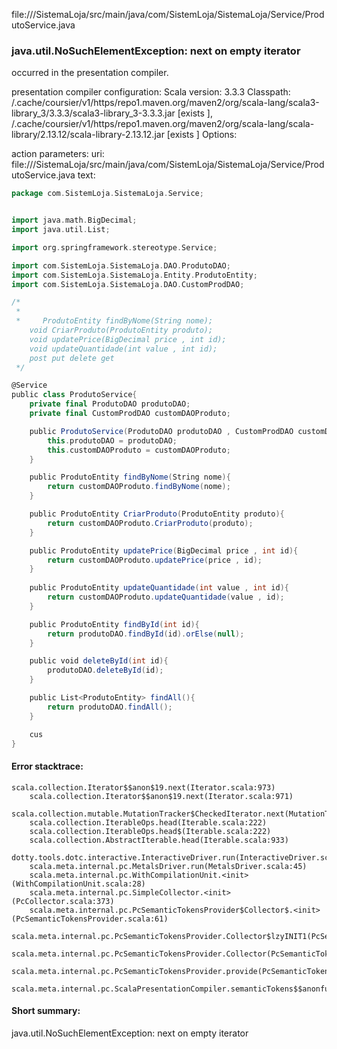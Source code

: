 file://<WORKSPACE>/SistemaLoja/src/main/java/com/SistemLoja/SistemaLoja/Service/ProdutoService.java
### java.util.NoSuchElementException: next on empty iterator

occurred in the presentation compiler.

presentation compiler configuration:
Scala version: 3.3.3
Classpath:
<HOME>/.cache/coursier/v1/https/repo1.maven.org/maven2/org/scala-lang/scala3-library_3/3.3.3/scala3-library_3-3.3.3.jar [exists ], <HOME>/.cache/coursier/v1/https/repo1.maven.org/maven2/org/scala-lang/scala-library/2.13.12/scala-library-2.13.12.jar [exists ]
Options:



action parameters:
uri: file://<WORKSPACE>/SistemaLoja/src/main/java/com/SistemLoja/SistemaLoja/Service/ProdutoService.java
text:
```scala
package com.SistemLoja.SistemaLoja.Service;


import java.math.BigDecimal;
import java.util.List;

import org.springframework.stereotype.Service;

import com.SistemLoja.SistemaLoja.DAO.ProdutoDAO;
import com.SistemLoja.SistemaLoja.Entity.ProdutoEntity;
import com.SistemLoja.SistemaLoja.DAO.CustomProdDAO;

/*
 * 
 *     ProdutoEntity findByNome(String nome);
    void CriarProduto(ProdutoEntity produto);
    void updatePrice(BigDecimal price , int id);
    void updateQuantidade(int value , int id);
    post put delete get
 */

@Service
public class ProdutoService{
    private final ProdutoDAO produtoDAO;
    private final CustomProdDAO customDAOProduto;

    public ProdutoService(ProdutoDAO produtoDAO , CustomProdDAO customDAOProduto){
        this.produtoDAO = produtoDAO;
        this.customDAOProduto = customDAOProduto;
    }

    public ProdutoEntity findByNome(String nome){
        return customDAOProduto.findByNome(nome);
    }

    public ProdutoEntity CriarProduto(ProdutoEntity produto){
        return customDAOProduto.CriarProduto(produto);
    }

    public ProdutoEntity updatePrice(BigDecimal price , int id){
        return customDAOProduto.updatePrice(price , id);
    }
    
    public ProdutoEntity updateQuantidade(int value , int id){
        return customDAOProduto.updateQuantidade(value , id);
    }

    public ProdutoEntity findById(int id){
        return produtoDAO.findById(id).orElse(null);
    }

    public void deleteById(int id){
        produtoDAO.deleteById(id);
    }

    public List<ProdutoEntity> findAll(){
        return produtoDAO.findAll();
    }

    cus
}

```



#### Error stacktrace:

```
scala.collection.Iterator$$anon$19.next(Iterator.scala:973)
	scala.collection.Iterator$$anon$19.next(Iterator.scala:971)
	scala.collection.mutable.MutationTracker$CheckedIterator.next(MutationTracker.scala:76)
	scala.collection.IterableOps.head(Iterable.scala:222)
	scala.collection.IterableOps.head$(Iterable.scala:222)
	scala.collection.AbstractIterable.head(Iterable.scala:933)
	dotty.tools.dotc.interactive.InteractiveDriver.run(InteractiveDriver.scala:168)
	scala.meta.internal.pc.MetalsDriver.run(MetalsDriver.scala:45)
	scala.meta.internal.pc.WithCompilationUnit.<init>(WithCompilationUnit.scala:28)
	scala.meta.internal.pc.SimpleCollector.<init>(PcCollector.scala:373)
	scala.meta.internal.pc.PcSemanticTokensProvider$Collector$.<init>(PcSemanticTokensProvider.scala:61)
	scala.meta.internal.pc.PcSemanticTokensProvider.Collector$lzyINIT1(PcSemanticTokensProvider.scala:61)
	scala.meta.internal.pc.PcSemanticTokensProvider.Collector(PcSemanticTokensProvider.scala:61)
	scala.meta.internal.pc.PcSemanticTokensProvider.provide(PcSemanticTokensProvider.scala:90)
	scala.meta.internal.pc.ScalaPresentationCompiler.semanticTokens$$anonfun$1(ScalaPresentationCompiler.scala:117)
```
#### Short summary: 

java.util.NoSuchElementException: next on empty iterator